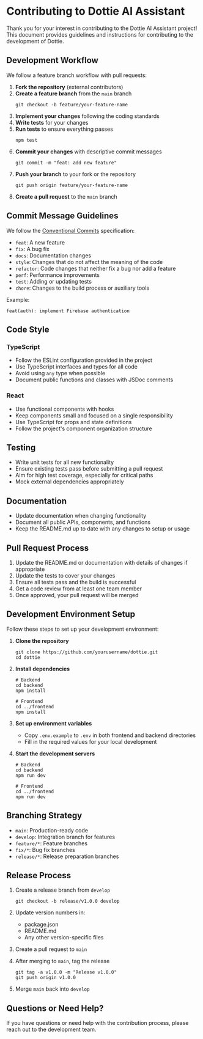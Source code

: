# Contributing to Dottie AI Assistant

Thank you for your interest in contributing to the Dottie AI Assistant project! This document provides guidelines and instructions for contributing to the development of Dottie.

## Development Workflow

We follow a feature branch workflow with pull requests:

1. **Fork the repository** (external contributors)
2. **Create a feature branch** from the `main` branch
   ```
   git checkout -b feature/your-feature-name
   ```
3. **Implement your changes** following the coding standards
4. **Write tests** for your changes
5. **Run tests** to ensure everything passes
   ```
   npm test
   ```
6. **Commit your changes** with descriptive commit messages
   ```
   git commit -m "feat: add new feature"
   ```
7. **Push your branch** to your fork or the repository
   ```
   git push origin feature/your-feature-name
   ```
8. **Create a pull request** to the `main` branch

## Commit Message Guidelines

We follow the [Conventional Commits](https://www.conventionalcommits.org/) specification:

- `feat`: A new feature
- `fix`: A bug fix
- `docs`: Documentation changes
- `style`: Changes that do not affect the meaning of the code
- `refactor`: Code changes that neither fix a bug nor add a feature
- `perf`: Performance improvements
- `test`: Adding or updating tests
- `chore`: Changes to the build process or auxiliary tools

Example:
```
feat(auth): implement Firebase authentication
```

## Code Style

### TypeScript

- Follow the ESLint configuration provided in the project
- Use TypeScript interfaces and types for all code
- Avoid using `any` type when possible
- Document public functions and classes with JSDoc comments

### React

- Use functional components with hooks
- Keep components small and focused on a single responsibility
- Use TypeScript for props and state definitions
- Follow the project's component organization structure

## Testing

- Write unit tests for all new functionality
- Ensure existing tests pass before submitting a pull request
- Aim for high test coverage, especially for critical paths
- Mock external dependencies appropriately

## Documentation

- Update documentation when changing functionality
- Document all public APIs, components, and functions
- Keep the README.md up to date with any changes to setup or usage

## Pull Request Process

1. Update the README.md or documentation with details of changes if appropriate
2. Update the tests to cover your changes
3. Ensure all tests pass and the build is successful
4. Get a code review from at least one team member
5. Once approved, your pull request will be merged

## Development Environment Setup

Follow these steps to set up your development environment:

1. **Clone the repository**
   ```
   git clone https://github.com/yourusername/dottie.git
   cd dottie
   ```

2. **Install dependencies**
   ```
   # Backend
   cd backend
   npm install

   # Frontend
   cd ../frontend
   npm install
   ```

3. **Set up environment variables**
   - Copy `.env.example` to `.env` in both frontend and backend directories
   - Fill in the required values for your local development

4. **Start the development servers**
   ```
   # Backend
   cd backend
   npm run dev

   # Frontend
   cd ../frontend
   npm run dev
   ```

## Branching Strategy

- `main`: Production-ready code
- `develop`: Integration branch for features
- `feature/*`: Feature branches
- `fix/*`: Bug fix branches
- `release/*`: Release preparation branches

## Release Process

1. Create a release branch from `develop`
   ```
   git checkout -b release/v1.0.0 develop
   ```

2. Update version numbers in:
   - package.json
   - README.md
   - Any other version-specific files

3. Create a pull request to `main`

4. After merging to `main`, tag the release
   ```
   git tag -a v1.0.0 -m "Release v1.0.0"
   git push origin v1.0.0
   ```

5. Merge `main` back into `develop`

## Questions or Need Help?

If you have questions or need help with the contribution process, please reach out to the development team.
